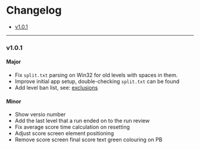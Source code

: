 # Changelog

- [v1.0.1](#v1.0.1-h)

___
### <a id="v1.0.1-h"></a> v1.0.1
#### Major
- Fix `split.txt` parsing on Win32 for old levels with spaces in them.
- Improve initial app setup, double-checking `split.txt` can be found
- Add level ban list, see: [exclusions](https://github.com/ukkiez/Dustforce-random-map-app/blob/master/level-filtering/exclusions.js)
#### Minor
- Show versio number
- Add the last level that a run ended on to the run review
- Fix average score time calculation on resetting
- Adjust score screen element positioning
- Remove score screen final score text green colouring on PB
